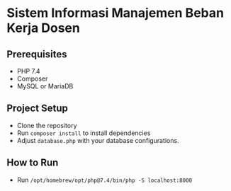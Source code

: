 # Sistem Informasi Manajemen Beban Kerja Dosen

## Prerequisites
- PHP 7.4
- Composer
- MySQL or MariaDB

## Project Setup
- Clone the repository
- Run `composer install` to install dependencies
- Adjust `database.php` with your database configurations.

## How to Run
- Run `/opt/homebrew/opt/php@7.4/bin/php -S localhost:8000`